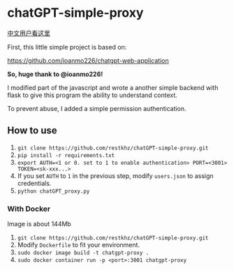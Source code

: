 # chatGPT-simple-proxy

[中文用户看这里](https://blog.restkhz.com/post/chatGPT-simple-proxy)

First, this little simple project is based on:

https://github.com/ioanmo226/chatgpt-web-application

**So, huge thank to @ioanmo226!**

I modified part of the javascript and wrote a another simple backend with flask to give this program the ability to understand context.

To prevent abuse, I added a simple permission authentication.

## How to use

1. ```git clone https://github.com/restkhz/chatGPT-simple-proxy.git```
2. ```pip install -r requirements.txt```
3. ```export AUTH=<1 or 0. set to 1 to enable authentication> PORT=<3001>  TOKEN=<sk-xxx...>```
4. If you set `AUTH` to `1` in the previous step, modify `users.json` to assign credentials.
5. ```python chatGPT_proxy.py```

### With Docker
Image is about 144Mb

1. ```git clone https://github.com/restkhz/chatGPT-simple-proxy.git```
2. Modify `Dockerfile` to fit your environment.
3. ```sudo docker image build -t chatgpt-proxy .```
4. ```sudo docker container run -p <port>:3001 chatgpt-proxy```